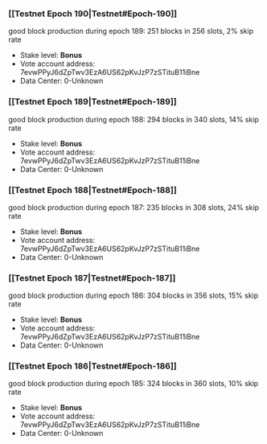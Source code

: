 ### [[Testnet Epoch 190|Testnet#Epoch-190]]
good block production during epoch 189: 251 blocks in 256 slots, 2% skip rate
* Stake level: **Bonus** 
* Vote account address: 7evwPPyJ6dZpTwv3EzA6US62pKvJzP7zSTituB11iBne
* Data Center: 0-Unknown
### [[Testnet Epoch 189|Testnet#Epoch-189]]
good block production during epoch 188: 294 blocks in 340 slots, 14% skip rate
* Stake level: **Bonus** 
* Vote account address: 7evwPPyJ6dZpTwv3EzA6US62pKvJzP7zSTituB11iBne
* Data Center: 0-Unknown
### [[Testnet Epoch 188|Testnet#Epoch-188]]
good block production during epoch 187: 235 blocks in 308 slots, 24% skip rate
* Stake level: **Bonus** 
* Vote account address: 7evwPPyJ6dZpTwv3EzA6US62pKvJzP7zSTituB11iBne
* Data Center: 0-Unknown
### [[Testnet Epoch 187|Testnet#Epoch-187]]
good block production during epoch 186: 304 blocks in 356 slots, 15% skip rate
* Stake level: **Bonus** 
* Vote account address: 7evwPPyJ6dZpTwv3EzA6US62pKvJzP7zSTituB11iBne
* Data Center: 0-Unknown
### [[Testnet Epoch 186|Testnet#Epoch-186]]
good block production during epoch 185: 324 blocks in 360 slots, 10% skip rate
* Stake level: **Bonus** 
* Vote account address: 7evwPPyJ6dZpTwv3EzA6US62pKvJzP7zSTituB11iBne
* Data Center: 0-Unknown